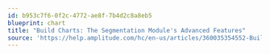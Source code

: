 ```yaml
---
id: b953c7f6-0f2c-4772-ae8f-7b4d2c8a8eb5
blueprint: chart
title: "Build Charts: The Segmentation Module's Advanced Features"
source: 'https://help.amplitude.com/hc/en-us/articles/360035354552-Build-charts-in-Amplitude-the-Segmentation-Module-s-advanced-features'
---
```

